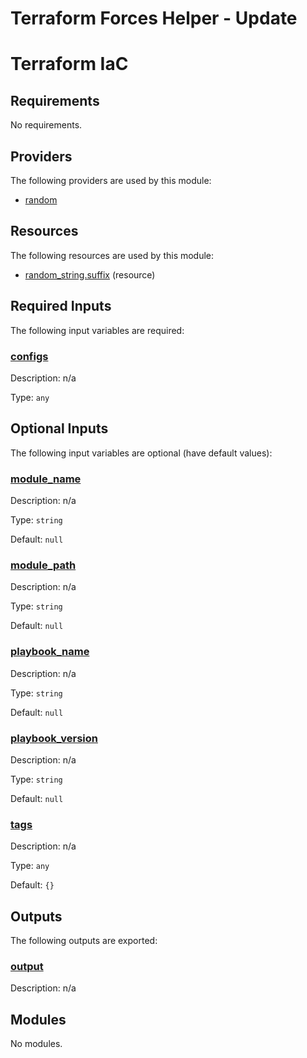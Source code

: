 # Terraform Forces Helper - Update

<!-- BEGIN_TF_DOCS -->
# Terraform IaC


<!-- markdownlint-disable MD033 -->
## Requirements

No requirements.

## Providers

The following providers are used by this module:

- <a name="provider_random"></a> [random](#provider\_random)

## Resources

The following resources are used by this module:

- [random_string.suffix](https://registry.terraform.io/providers/hashicorp/random/latest/docs/resources/string) (resource)

<!-- markdownlint-disable MD013 -->
## Required Inputs

The following input variables are required:

### <a name="input_configs"></a> [configs](#input\_configs)

Description: n/a

Type: `any`

## Optional Inputs

The following input variables are optional (have default values):

### <a name="input_module_name"></a> [module\_name](#input\_module\_name)

Description: n/a

Type: `string`

Default: `null`

### <a name="input_module_path"></a> [module\_path](#input\_module\_path)

Description: n/a

Type: `string`

Default: `null`

### <a name="input_playbook_name"></a> [playbook\_name](#input\_playbook\_name)

Description: n/a

Type: `string`

Default: `null`

### <a name="input_playbook_version"></a> [playbook\_version](#input\_playbook\_version)

Description: n/a

Type: `string`

Default: `null`

### <a name="input_tags"></a> [tags](#input\_tags)

Description: n/a

Type: `any`

Default: `{}`

## Outputs

The following outputs are exported:

### <a name="output_output"></a> [output](#output\_output)

Description: n/a

## Modules

No modules.

<!-- END_TF_DOCS -->